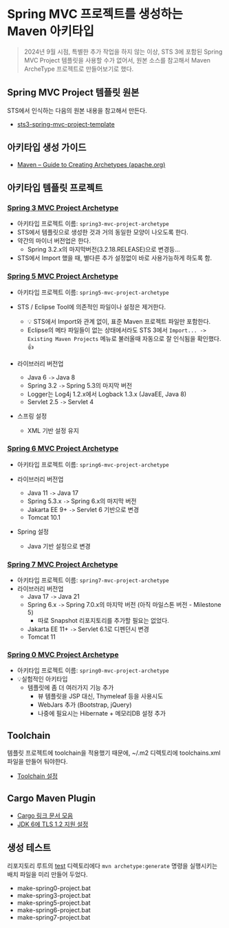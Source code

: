 # Spring MVC 프로젝트를 생성하는 Maven 아키타입

> 2024년 9월 시점, 특별한 추가 작업을 하지 않는 이상, STS 3에 포함된 Spring MVC Project 템플릿을 사용할 수가 없어서, 원본 소스를 참고해서 Maven ArcheType 프로젝트로 만들어보기로 했다.



## Spring MVC Project 템플릿 원본

STS에서 인식하는 다음의 원본 내용을 참고해서 만든다.

* [sts3-spring-mvc-project-template](sts3-spring-mvc-project-template)



## 아키타입 생성 가이드

* [Maven – Guide to Creating Archetypes (apache.org)](https://maven.apache.org/guides/mini/guide-creating-archetypes.html)



## 아키타입 템플릿 프로젝트

### [Spring 3 MVC Project Archetype](./archetypes/spring3-mvc-project-archetype)

* 아키타입 프로젝트 이름: `spring3-mvc-project-archetype`
* STS에서 템플릿으로 생성한 것과 거의 동일한 모양이 나오도록 한다.
* 약간의 마이너 버전업은 한다. 
  * Spring 3.2.x의 마지막버전(3.2.18.RELEASE)으로 변경등...
* STS에서 Import 했을 때, 별다른 추가 설정없이 바로 사용가능하게 하도록 함.




### [Spring 5 MVC Project Archetype](./archetypes/spring5-mvc-project-archetype)

* 아키타입 프로젝트 이름: `spring5-mvc-project-archetype`

* STS / Eclipse Tool에 의존적인 파일이나 설정은 제거한다.

  * 💡 STS에서 Import와 관계 없이, 표준 Maven 프로젝트 파일만 포함한다.
  * Eclipse의 메타 파일들이 없는 상태에서라도 STS 3에서 `Import... -> Existing Maven Projects` 메뉴로 불러올때 자동으로 잘 인식됨을 확인했다. 👍

* 라이브러리 버전업
  * Java 6 `->` Java 8
  * Spring 3.2 `->` Spring 5.3의 마지막 버전
  * Logger는 Log4j 1.2.x에서 Logback 1.3.x (JavaEE, Java 8)
  * Servlet 2.5 `->` Servlet 4

* 스프링 설정
  * XML 기반 설정 유지




### [Spring 6 MVC Project Archetype](./archetypes/spring6-mvc-project-archetype)

* 아키타입 프로젝트 이름: `spring6-mvc-project-archetype`
* 라이브러리 버전업
  * Java 11 `->` Java 17
  * Spring 5.3.x `->` Spring 6.x의 마지막 버전
  * Jakarta EE 9+ `->` Servlet 6 기반으로 변경
  * Tomcat 10.1
  
* Spring 설정
  * Java 기반 설정으로 변경


### [Spring 7 MVC Project Archetype](./archetypes/spring7-mvc-project-archetype)

* 아키타입 프로젝트 이름: `spring7-mvc-project-archetype`
* 라이브러리 버전업
  * Java 17 `->` Java 21
  * Spring 6.x `->` Spring 7.0.x의 마지막 버전 (아직 마일스톤 버전 - Milestone 5)
    * 따로 Snapshot 리포지토리를 추가할 필요는 없었다.
  * Jakarta EE 11+ `->` Servlet 6.1로 디펜던시 변경
  * Tomcat 11



### [Spring 0 MVC Project Archetype](./archetypes/spring0-mvc-project-archetype)

* 아키타입 프로젝트 이름: `spring0-mvc-project-archetype`
* 💡실험적인 아키타입
  * 템플릿에 좀 더 여러가지 기능 추가
    * 뷰 템플릿을 JSP 대신, Thymeleaf 등을 사용시도
    * WebJars 추가 (Bootstrap, jQuery)
    * 나중에 필요시는 Hibernate + 메모리DB 설정 추가



## Toolchain

템플릿 프로젝트에 toolchain을 적용했기 때문에, ~/.m2 디렉토리에 toolchains.xml 파일을 만들어 둬야한다.

* [Toolchain 설정](docs/toolchain-setting.md)



## Cargo Maven Plugin

* [Cargo 링크 문서 모음](docs/cargo-link-docs.md)
* [JDK 6에 TLS 1.2 지원 설정](docs/configuring-tls1.2-support-in-jdk6.md)




## 생성 테스트

리포지토리 루트의 [test](test) 디렉토리에다 `mvn archetype:generate` 명령을 실행시키는 배치 파일을 미리 만들어 두었다.

* make-spring0-project.bat
* make-spring3-project.bat
* make-spring5-project.bat
* make-spring6-project.bat
* make-spring7-project.bat
